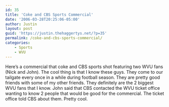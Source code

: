 ```yaml
---
id: 35
title: 'Coke and CBS Sports Commercial'
date: '2006-03-28T20:25:06-05:00'
author: Justin
layout: post
guid: 'https://justin.thehaggertys.net/?p=35'
permalink: /coke-and-cbs-sports-commercial/
categories:
    - Sports
    - WVU
---
```


Here’s a commercial that coke and CBS sports shot featuring two WVU fans (Nick and John). The cool thing is that I know these guys. They come to our tailgate every once in a while during football season. They are pretty good friends with some of my other friends. They definitely are the 2 biggest WVU fans that I know. John said that CBS contacted the WVU ticket office wanting to know 2 people that would be good for the commercial. The ticket office told CBS about them. Pretty cool.

<object height="350" width="425"><param name="movie" value="https://www.youtube.com/v/u5cfpxA8_H4"></param><embed height="350" src="https://www.youtube.com/v/u5cfpxA8_H4" type="application/x-shockwave-flash" width="425"></embed></object>